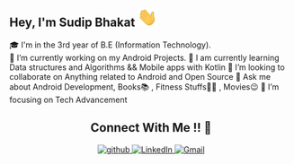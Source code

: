 ## Hey, I'm Sudip Bhakat <img src="https://github.com/ABSphreak/ABSphreak/blob/master/gifs/Hi.gif" width="35px">

🎓 I'm in the 3rd year of B.E (Information Technology). <br>
🔭 I’m currently working on my Android Projects.
🧠 I am currently learning Data structures and Algorithms && Mobile apps with Kotlin
👯 I’m looking to collaborate on Anything related to Android and Open Source
💬 Ask me about Android Development, Books📚 , Fitness Stuffs🏋️‍♂️ , Movies😉
🎯 I’m focusing on Tech Advancement

<h2 align="center">Connect With Me !! 🤝</h2> 

<p align="center">
<a href="https://github.com/sudipbhakat07" target="_blank">
<img src=https://img.shields.io/badge/github-%2324292e.svg?&style=for-the-badge&logo=github&logoColor=white alt=github style="margin-bottom: 5px;" />
</a>
<a href="www.linkedin.com/in/sudip-bhakat-b62a771a5" target="_blank">
<img alt="LinkedIn" src="https://img.shields.io/badge/linkedin%20-%230077B5.svg?&style=for-the-badge&logo=linkedin&logoColor=white"/>
</a>
<a href="mailto:sudipbhakat01@gmail.com">
<img alt="Gmail" src="https://img.shields.io/badge/Gmail-D14836?style=for-the-badge&logo=gmail&logoColor=white" />
</p> 

